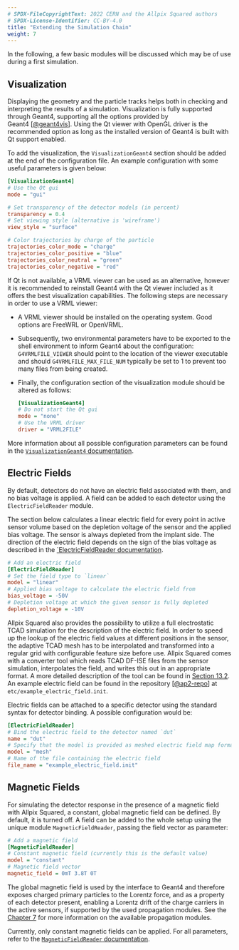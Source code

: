 ```yaml
---
# SPDX-FileCopyrightText: 2022 CERN and the Allpix Squared authors
# SPDX-License-Identifier: CC-BY-4.0
title: "Extending the Simulation Chain"
weight: 7
---
```


In the following, a few basic modules will be discussed which may be of use during a first simulation.

## Visualization

Displaying the geometry and the particle tracks helps both in checking and interpreting the results of a simulation.
Visualization is fully supported through Geant4, supporting all the options provided by Geant4 \[[@geant4vis]\]. Using the Qt
viewer with OpenGL driver is the recommended option as long as the installed version of Geant4 is built with Qt support
enabled.

To add the visualization, the `VisualizationGeant4` section should be added at the end of the configuration file. An example
configuration with some useful parameters is given below:

```ini
[VisualizationGeant4]
# Use the Qt gui
mode = "gui"

# Set transparency of the detector models (in percent)
transparency = 0.4
# Set viewing style (alternative is 'wireframe')
view_style = "surface"

# Color trajectories by charge of the particle
trajectories_color_mode = "charge"
trajectories_color_positive = "blue"
trajectories_color_neutral = "green"
trajectories_color_negative = "red"
```

If Qt is not available, a VRML viewer can be used as an alternative, however it is recommended to reinstall Geant4 with the
Qt viewer included as it offers the best visualization capabilities. The following steps are necessary in order to use a VRML
viewer:

-   A VRML viewer should be installed on the operating system. Good options are FreeWRL or OpenVRML.

-   Subsequently, two environmental parameters have to be exported to the shell environment to inform Geant4 about the
    configuration: `G4VRMLFILE_VIEWER` should point to the location of the viewer executable and should
    `G4VRMLFILE_MAX_FILE_NUM` typically be set to 1 to prevent too many files from being created.

-   Finally, the configuration section of the visualization module should be altered as follows:

    ```ini
    [VisualizationGeant4]
    # Do not start the Qt gui
    mode = "none"
    # Use the VRML driver
    driver = "VRML2FILE"
    ```

More information about all possible configuration parameters can be found in the
[`VisualizationGeant4` documentation](../07_modules/visualizationgeant4.md).

## Electric Fields

By default, detectors do not have an electric field associated with them, and no bias voltage is applied. A field can be
added to each detector using the `ElectricFieldReader` module.

The section below calculates a linear electric field for every point in active sensor volume based on the depletion voltage
of the sensor and the applied bias voltage. The sensor is always depleted from the implant side. The direction of the
electric field depends on the sign of the bias voltage as described in the
[`ElectricFieldReader documentation](../07_modules/electricfieldreader.md).

```ini
# Add an electric field
[ElectricFieldReader]
# Set the field type to `linear`
model = "linear"
# Applied bias voltage to calculate the electric field from
bias_voltage = -50V
# Depletion voltage at which the given sensor is fully depleted
depletion_voltage = -10V
```

Allpix Squared also provides the possibility to utilize a full electrostatic TCAD simulation for the description of the
electric field. In order to speed up the lookup of the electric field values at different positions in the sensor, the
adaptive TCAD mesh has to be interpolated and transformed into a regular grid with configurable feature size before use.
Allpix Squared comes with a converter tool which reads TCAD DF-ISE files from the sensor simulation, interpolates the field,
and writes this out in an appropriate format. A more detailed description of the tool can be found in
[Section 13.2](../13_additional/mesh_converter.md). An example electric field can be found in the repository \[[@ap2-repo]\]
at `etc/example_electric_field.init`.

Electric fields can be attached to a specific detector using the
standard syntax for detector binding. A possible configuration would be:

```ini
[ElectricFieldReader]
# Bind the electric field to the detector named `dut`
name = "dut"
# Specify that the model is provided as meshed electric field map format, e.g. converted from TCAD
model = "mesh"
# Name of the file containing the electric field
file_name = "example_electric_field.init"
```

## Magnetic Fields

For simulating the detector response in the presence of a magnetic field with Allpix Squared, a constant, global magnetic
field can be defined. By default, it is turned off. A field can be added to the whole setup using the unique module
`MagneticFieldReader`, passing the field vector as parameter:

```ini
# Add a magnetic field
[MagneticFieldReader]
# Constant magnetic field (currently this is the default value)
model = "constant"
# Magnetic field vector
magnetic_field = 0mT 3.8T 0T
```

The global magnetic field is used by the interface to Geant4 and therefore exposes charged primary particles to the Lorentz
force, and as a property of each detector present, enabling a Lorentz drift of the charge carriers in the active sensors, if
supported by the used propagation modules. See the [Chapter 7](../07_modules/_index.md) for more information on the available
propagation modules.

Currently, only constant magnetic fields can be applied. For all parameters, refer to the
[`MagneticFieldReader` documentation](../07_modules/magneticfieldreader.md).


[@geant4vis]: https://geant4.web.cern.ch/geant4/UserDocumentation/UsersGuides/ForApplicationDeveloper/html/ch08.html
[@ap2-repo]: https://gitlab.cern.ch/allpix-squared/allpix-squared
